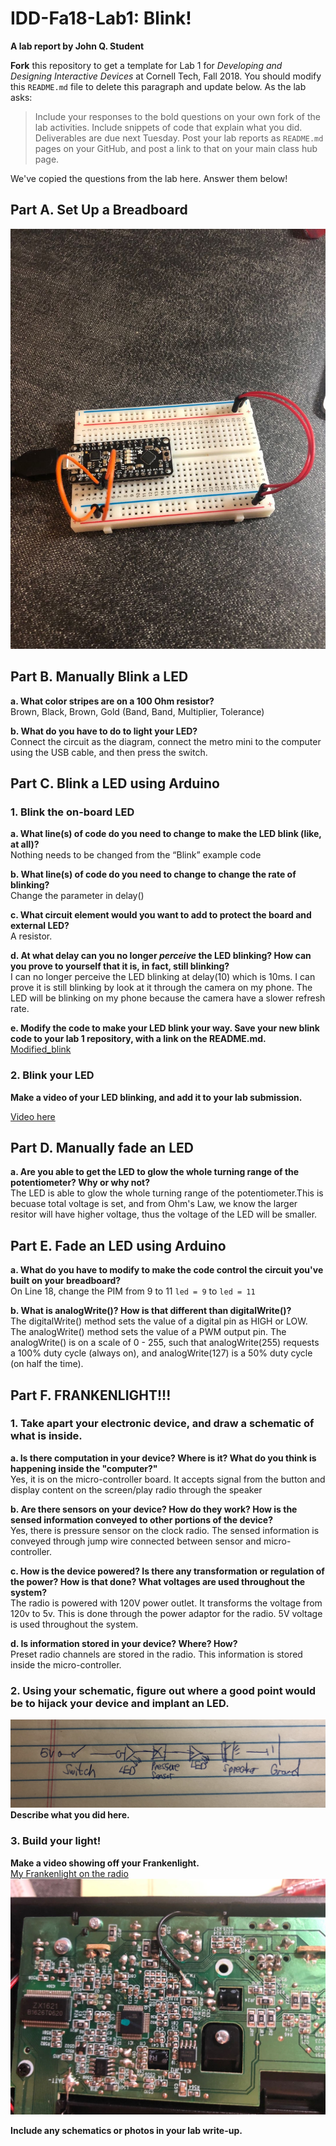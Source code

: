 # IDD-Fa18-Lab1: Blink!

**A lab report by John Q. Student**

**Fork** this repository to get a template for Lab 1 for *Developing and Designing Interactive Devices* at Cornell Tech, Fall 2018. You should modify this `README.md` file to delete this paragraph and update below. As the lab asks:

> Include your responses to the bold questions on your own fork of the lab activities. Include snippets of code that explain what you did. Deliverables are due next Tuesday. Post your lab reports as `README.md` pages on your GitHub, and post a link to that on your main class hub page.

We've copied the questions from the lab here. Answer them below!

## Part A. Set Up a Breadboard

![Image1](https://github.com/ZhenweiZhang1995/IDD-Fa18-Lab1/blob/master/image1.jpg)


## Part B. Manually Blink a LED

**a. What color stripes are on a 100 Ohm resistor?**   
Brown, Black, Brown, Gold
(Band, Band, Multiplier, Tolerance)
 
**b. What do you have to do to light your LED?**  
Connect the circuit as the diagram, connect the metro mini to the computer using the USB cable, and then press the switch.


## Part C. Blink a LED using Arduino

### 1. Blink the on-board LED

**a. What line(s) of code do you need to change to make the LED blink (like, at all)?**  
Nothing needs to be changed from the “Blink” example code

**b. What line(s) of code do you need to change to change the rate of blinking?**  
Change the parameter in delay()

**c. What circuit element would you want to add to protect the board and external LED?**  
A resistor.
 
**d. At what delay can you no longer *perceive* the LED blinking? How can you prove to yourself that it is, in fact, still blinking?**  
 I can no longer perceive the LED blinking at delay(10) which is 10ms. I can prove it is still blinking by look at it through the camera on my phone. The LED will be blinking on my phone because the camera have a slower refresh rate.

**e. Modify the code to make your LED blink your way. Save your new blink code to your lab 1 repository, with a link on the README.md.** 
[Modified_blink](https://github.com/ZhenweiZhang1995/IDD-Fa18-Lab1/blob/master/Blink_modified.ino)


### 2. Blink your LED

**Make a video of your LED blinking, and add it to your lab submission.** 

[Video here](https://youtu.be/6gIY8t9rgQg)


## Part D. Manually fade an LED

**a. Are you able to get the LED to glow the whole turning range of the potentiometer? Why or why not?**  
The LED is able to glow the whole turning range of the potentiometer.This is becuase total voltage is set, and from Ohm's Law, we know the larger resitor will have higher voltage, thus the voltage of the LED will be smaller.

## Part E. Fade an LED using Arduino

**a. What do you have to modify to make the code control the circuit you've built on your breadboard?**  
On Line 18, change the PIM from 9 to 11
`led = 9`  to `led = 11`

**b. What is analogWrite()? How is that different than digitalWrite()?**  
The digitalWrite() method sets the value of a digital pin as HIGH or LOW.  
The analogWrite() method sets the value of a PWM output pin. The analogWrite() is on a scale of 0 - 255, such that analogWrite(255) requests a 100% duty cycle (always on), and analogWrite(127) is a 50% duty cycle (on half the time).


## Part F. FRANKENLIGHT!!!

### 1. Take apart your electronic device, and draw a schematic of what is inside. 

**a. Is there computation in your device? Where is it? What do you think is happening inside the "computer?"**  
Yes, it is on the micro-controller board. It accepts signal from the button and display content on the screen/play radio through the speaker

**b. Are there sensors on your device? How do they work? How is the sensed information conveyed to other portions of the device?**  
Yes, there is pressure sensor on the clock radio. The sensed information is conveyed through jump wire connected between sensor and micro-controller.

**c. How is the device powered? Is there any transformation or regulation of the power? How is that done? What voltages are used throughout the system?**  
The radio is powered with 120V power outlet. It transforms the voltage from 120v to 5v. This is done through the power adaptor for the radio. 5V voltage is used throughout the system.

**d. Is information stored in your device? Where? How?**  
Preset radio channels are stored in the radio. This information is stored inside the micro-controller.

### 2. Using your schematic, figure out where a good point would be to hijack your device and implant an LED.  
![Image of schematic](https://github.com/ZhenweiZhang1995/IDD-Fa18-Lab1/blob/master/image3.JPG)  
**Describe what you did here.**

### 3. Build your light!

**Make a video showing off your Frankenlight.**  
[My Frankenlight on the radio](https://youtu.be/modgPDKQcg8)
![Image of PC Board of the radio](https://github.com/ZhenweiZhang1995/IDD-Fa18-Lab1/blob/master/image2.jpeg)

**Include any schematics or photos in your lab write-up.**
